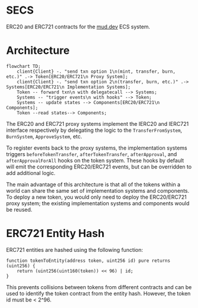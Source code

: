 # SECS

ERC20 and ERC721 contracts for the [mud.dev](https://www.mud.dev) ECS system.

# Architecture

```mermaid
flowchart TD;
    client{Client} -. "send txn option 1\n(mint, transfer, burn, etc.)" .-> Token[ERC20/ERC721\n Proxy System];
    client{Client} -. "send txn option 2\n(transfer, burn, etc.)" .-> Systems[ERC20/ERC721\n Implementation Systems];
    Token -- forward txn\n with delegatecall --> Systems;
    Systems -- "trigger events\n with hooks" --> Token;
    Systems -- update states --> Components[ERC20/ERC721\n Components];
    Token --read states--> Components;
```

The ERC20 and ERC721 proxy systems implement the IERC20 and IERC721 interface respectively by delegating the logic to the `TransferFromSystem`, `BurnSystem`, `ApproveSystem`, etc.

To register events back to the proxy systems, the implementation systems triggers `beforeTokenTransfer`, `afterTokenTransfer`, `afterApproval`, and `afterApprovalForAll` hooks on the token system. These hooks by default will emit the corresponding ERC20/ERC721 events, but can be overridden to add additional logic.

The main advantage of this architecture is that all of the tokens within a world can share the same set of implementation systems and components. To deploy a new token, you would only need to deploy the ERC20/ERC721 proxy system; the existing implementation systems and components would be reused.

# ERC721 Entity Hash

ERC721 entities are hashed using the following function:

```solidity
function tokenToEntity(address token, uint256 id) pure returns (uint256) {
    return (uint256(uint160(token)) << 96) | id;
}
```

This prevents collisions between tokens from different contracts and can be used to identify the token contract from the entity hash. However, the token id must be < 2^96.
